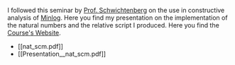 I followed this seminar by [Prof. Schwichtenberg](https://www.mathematik.uni-muenchen.de/~schwicht/) on the use in constructive analysis of [Minlog](https://www.mathematik.uni-muenchen.de/~logik/minlog/). Here you find my presentation on the implementation of the natural numbers and the relative script I produced. Here you find the [Course's Website](https://www.mathematik.uni-muenchen.de/~schwicht/seminars/semws23/index.php).
- [[nat_scm.pdf]]
- [[Presentation__nat_scm.pdf]]